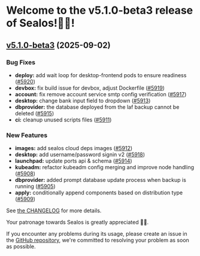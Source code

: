 
# Welcome to the v5.1.0-beta3 release of Sealos!🎉🎉!

<a name="v5.1.0-beta3"></a>
## [v5.1.0-beta3](https://github.com/labring/sealos/compare/v5.1.0-beta2...v5.1.0-beta3) (2025-09-02)

### Bug Fixes

* **deploy:** add wait loop for desktop-frontend pods to ensure readiness ([#5920](https://github.com/labring/sealos/issues/5920))
* **devbox:** fix build issue for devbox, adjust Dockerfile ([#5919](https://github.com/labring/sealos/issues/5919))
* **account:** fix remove account service smtp config verification ([#5917](https://github.com/labring/sealos/issues/5917))
* **desktop:** change bank input field to dropdown ([#5913](https://github.com/labring/sealos/issues/5913))
* **dbprovider:** the database  deployed from the laf backup cannot be deleted ([#5915](https://github.com/labring/sealos/issues/5915))
* **ci:** cleanup unused scripts files ([#5911](https://github.com/labring/sealos/issues/5911))

### New Features

* **images:** add sealos cloud deps images ([#5912](https://github.com/labring/sealos/issues/5912))
* **desktop:** add username/password signin v2 ([#5918](https://github.com/labring/sealos/issues/5918))
* **launchpad:** update ports api & schema ([#5914](https://github.com/labring/sealos/issues/5914))
* **kubeadm:** refactor kubeadm config merging and improve node handling ([#5908](https://github.com/labring/sealos/issues/5908))
* **dbprovider:** added prompt database update process when backup is running ([#5905](https://github.com/labring/sealos/issues/5905))
* **apply:** conditionally append components based on distribution type ([#5909](https://github.com/labring/sealos/issues/5909))

See [the CHANGELOG](https://github.com/labring/sealos/blob/main/CHANGELOG/CHANGELOG.md) for more details.

Your patronage towards Sealos is greatly appreciated 🎉🎉.

If you encounter any problems during its usage, please create an issue in the [GitHub repository](https://github.com/labring/sealos), we're committed to resolving your problem as soon as possible.

